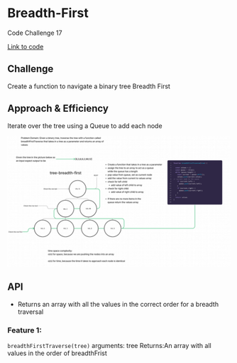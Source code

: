 # Breadth-First

Code Challenge 17

[Link to code](https://github.com/tm-LBenson/data-structures-and-algorithms/tree/main/javascript/401/challenge-17)

## Challenge

Create a function to navigate a binary tree Breadth First

## Approach & Efficiency

Iterate over the tree using a Queue to add each node

![whiteboard-17](./whiteboard.png)

## API

- Returns an array with all the values in the correct order for a breadth traversal

### Feature 1:

`breadthFirstTraverse(tree)`
arguments: tree
Returns:An array with all values in the order of breadthFrist
